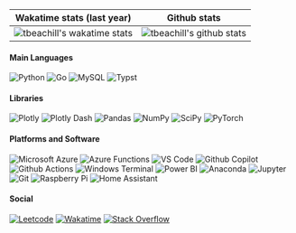 | Wakatime stats (last year)                                                                                                                                                                      | Github stats                                                                                                                                    |
| ----------------------------------------------------------------------------------------------------------------------------------------------------------------------------------------------- | ----------------------------------------------------------------------------------------------------------------------------------------------- |
| ![tbeachill's wakatime stats](https://github-readme-stats.vercel.app/api/wakatime?username=tbeachill&layout=compact&theme=github_dark&hide_title=true&langs_count=10&hide=other&range=last_year&hide_border=true) | ![tbeachill's github stats](https://github-readme-stats.vercel.app/api?username=tbeachill&theme=github_dark&hide_title=true&count_private=true&show_icons=true&show=reviews&include_all_commits=true&hide_border=true&rank_icon=github) |


#### Main Languages
![Python](https://img.shields.io/badge/-Python-4584B6?logo=python&logoColor=white&style=flat-square)
![Go](https://img.shields.io/badge/-Go-00ADD9?logo=go&logoColor=white&style=flat-square)
![MySQL](https://img.shields.io/badge/-MySQL-00758f?logo=mysql&logoColor=white&style=flat-square)
![Typst](https://img.shields.io/badge/-typst-239dad?logo=typst&logoColor=white&style=flat-square)

#### Libraries
![Plotly](https://img.shields.io/badge/-Plotly-2a3f5f?logo=plotly&logoColor=white&style=flat-square)
![Plotly Dash](https://img.shields.io/badge/-Plotly%20Dash-2a3f5f?logo=plotly&logoColor=white&style=flat-square)
![Pandas](https://img.shields.io/badge/-Pandas-150458?logo=pandas&logoColor=white&style=flat-square)
![NumPy](https://img.shields.io/badge/-NumPy-4dabcf?logo=numpy&logoColor=white&style=flat-square)
![SciPy](https://img.shields.io/badge/-SciPy-0054a6?logo=scipy&logoColor=white&style=flat-square)
![PyTorch](https://img.shields.io/badge/-PyTorch-DE3412?logo=pytorch&logoColor=white&style=flat-square)

#### Platforms and Software
![Microsoft Azure](https://img.shields.io/badge/-Microsoft%20Azure-005ba1?logo=microsoftazure&logoColor=white&style=flat-square)
![Azure Functions](https://img.shields.io/badge/-Azure%20Functions-005ba1?logo=azurefunctions&logoColor=white&style=flat-square)
![VS Code](https://img.shields.io/badge/-VS%20Code-0098FF?logo=visualstudiocode&logoColor=white&style=flat-square)
![Github Copilot](https://img.shields.io/badge/-Github%20Copilot-4078c0?logo=githubcopilot&logoColor=white&style=flat-square)
![Github Actions](https://img.shields.io/badge/-Github%20Actions-4078c0?logo=githubactions&logoColor=white&style=flat-square)
![Windows Terminal](https://img.shields.io/badge/-Windows%20Terminal-4D4D4D?logo=windowsterminal&logoColor=white&style=flat-square)
![Power BI](https://img.shields.io/badge/-Power%20BI-F2C811?logo=powerbi&logoColor=1F2022&style=flat-square)
![Anaconda](https://img.shields.io/badge/-Anaconda-44A833?logo=anaconda&logoColor=white&style=flat-square)
![Jupyter](https://img.shields.io/badge/-Jupyter-F37626?logo=jupyter&logoColor=white&style=flat-square)
![Git](https://img.shields.io/badge/-Git-f1502f?logo=git&logoColor=white&style=flat-square)
![Raspberry Pi](https://img.shields.io/badge/-Raspberry%20Pi-C51A4A?logo=raspberrypi&logoColor=white&style=flat-square)
![Home Assistant](https://img.shields.io/badge/-Home%20Assistant-18BCF2?logo=homeassistant&logoColor=white&style=flat-square)

#### Social
[![Leetcode](https://img.shields.io/badge/-LeetCode-FFA116?logo=leetcode&logoColor=white&style=flat-square)](https://leetcode.com/tbeachill/)
[![Wakatime](https://img.shields.io/badge/-Wakatime-000000?logo=wakatime&logoColor=white&style=flat-square)](https://wakatime.com/@tbeachill)
[![Stack Overflow](https://img.shields.io/badge/-Stack%20Overflow-F48024?logo=stackoverflow&logoColor=white&style=flat-square)](https://stackoverflow.com/users/16928180/tbeachill)
